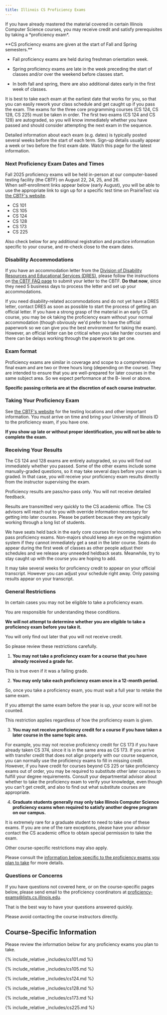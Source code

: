 ```yaml
---
title: Illinois CS Proficiency Exams
---
```

<p class="lead" markdown="1">
<!--- -->
If you have already mastered the material covered in certain Illinois Computer Science
courses, you may receive credit and satisfy prerequisites by taking a
*proficiency exam*.
</p>

<!--- -->
<p class="alert alert-warning" markdown="1">
<!--- -->
**CS proficiency exams are given at the start of Fall and Spring semesters.**
</p>

  * Fall proficiency exams are held during freshman orientation week.
  
   * Spring proficiency exams are late in the week preceding the start of classes and/or over the weekend before classes start.   
  
   * In both fall and spring, there are also additional dates early in the first week of classes.

<!--- -->
It is best to take each exam at the earliest date that works for you, so that you can easily rework your class schedule and get caught up if you pass the exam.    The exams for the three core programming courses (CS 124, CS 128, CS 225) must be taken in order.  The first two exams (CS 124 and CS 128) are autograded, so you will know immediately whether you have passed and should consider attempting the next exam in the sequence.

<!--- -->
<p class="alert alert-warning" markdown="1">
<!--- -->
Detailed information about each exam (e.g. dates) is typically posted several weeks before the start of each term.   Sign-up details usually appear a week or two before the first exam date.   Watch this page for the latest information.
</p>



### <a name="next" class="anchor"></a> Next Proficiency Exam Dates and Times

Fall 2025 proficiency exams will be held in-person at
our computer-based testing facility (the CBTF) on August 22, 24, 25, and 26.  
When self-enrollment links appear below (early August), you will be able to use the appropriate link to 
sign up for a specific test time on PrairieTest via [the CBTF's website](https://cbtf.engr.illinois.edu/).

   * CS 101
   * CS 105
   * CS 124
   * CS 128
   * CS 173
   * CS 225

Also check below for any additional registration and practice information specific to your course, and re-check close to the exam dates.

<!-- -->

### <a name="dres" class="anchor"></a> Disability Accommodations

If you have an accommodation letter from the [Division
of Disability Resources and Educational Services
(DRES)](https://www.disability.illinois.edu/),
please follow the instructions on 
[the CBTF FAQ page](https://cbtf.illinois.edu/students/faq) to submit your letter to the CBTF.   **Do that now**, since they need 5 business days to process the letter and set up your accommodations.

If you need disability-related accommodations and do not yet have a DRES letter, contact DRES as soon as possible
to start the process of getting an official letter.  If you have a strong grasp of the material in an early CS course, 
you may be ok taking the proficiency exam without your normal accommodation (though obviously we'd prefer to have 
the official paperwork so we can give you the best environment for taking the exam).   However, an official letter can 
be critical when you take harder courses and there can be delays working through the paperwork to get one.

### <a name="overview" class="anchor"></a> Exam format

Proficiency exams are similar in coverage and scope to a comprehensive
final exam and are two or three hours long (depending on the course).
They are intended to ensure that you are well-prepared for later courses in the
same subject area.   So we expect performance at the B- level or above.
<!--- -->
**Specific passing criteria are at the discretion of each course instructor.**
<!--- -->

### <a name="taking" class="anchor"></a> Taking Your Proficiency Exam

See [the CBTF's website](https://cbtf.engr.illinois.edu/) for the testing locations and other important information.
You must arrive on time and bring your University of Illinois ID to the proficiency exam, if you
have one.
<!--- -->
**If you show up late or without proper identification, you will not be able to
complete the exam.**

### <a name="results" class="anchor"></a> Receiving Your Results

The CS 124 and 128 exams are entirely autograded, so
you will find out immediately whether you passed.   Some of
the other exams include some manually-graded questions,
so it may take several days before your exam is graded.  In
that case,
you will receive your proficiency exam results directly from the instructor
supervising the exam.
<!--- -->

Proficiency results are pass/no-pass only.    You will not receive detailed feedback.

Results are transmitted very quickly to the CS academic office.    The CS advisors will 
reach out to you with override information necessary for getting into later courses.
Please be patient because they are typically working through a long list of students.

We have seats held back in the early core courses for incoming majors who pass proficiency
exams.  Non-majors should keep an eye on the registration system if they cannot immediately
get a seat in the later course.   Seats do appear during the first week of classes
as other people adjust their schedules and we release any unneeded heldback seats.   Meanwhile,
try to stay caught up with the course you are hoping to add.

It may take several weeks for proficiency credit to appear on your official transcript.
However you can adjust your schedule right away.   Only passing results appear on your transcript.   

### <a name="restrictions" class="anchor"></a> General Restrictions

In certain cases you may not be eligible to take a proficiency exam.
<!--- -->
You are responsible for understanding these conditions.
<!--- -->
**We will not attempt to determine whether you are eligible to take a
proficiency exam before you take it.**
<!--- -->
You will only find out later that you will not receive credit.
<!--- -->
So please review these restrictions carefully.

1. **You may not take a proficiency exam for a course that you have already
received a grade for.**
<!--- -->
This is true even if it was a failing grade.
<!--- -->
2. **You may only take each proficiency exam once in a 12-month period.**
<!--- -->
So, once you take a proficiency exam, you must wait a full year to retake the
same exam.
<!--- -->
If you attempt the same exam before the year is up, your score will not be counted.
<!--- -->
This restriction applies regardless of how the proficiency exam is given.
<!--- -->
3. **You may not receive proficiency credit for a course if you have taken a later
course in the same topic area.**
<!--- -->
For example, you may not receive proficiency credit for CS 173 if you have already
taken CS 374, since it is in the same area as CS 173.    If you arrive with transfer credit that does not align properly with our course sequence, you can normally use the proficiency exams to fill in missing credit.   However, if you have credit for courses beyond CS 225 or take proficiency exams out of order, you may be required to substitute other
later courses to fulfill your degree requirements.   Consult your departmental
advisor about whether to take the proficiency exam to verify your knowledge, even
though you can't get credit, and 
also to find out what substitute courses are appropriate.
<!--- -->
4. **Graduate students generally may only take Illinois Computer Science proficiency exams when
required to satisfy another degree program on our campus.**
<!--- -->
It is extremely rare for a graduate student to need to take one of these exams.   If you are one of the rare exceptions, please have your advisor contact the CS academic office to obtain special permission to take the exam.

Other course-specific restrictions may also apply.
<!--- -->
Please consult the [information below specific to the proficiency exams you plan
to take](#courses) for more details.


### <a name="questions" class="anchor"></a> Questions or Concerns

If you have questions not covered here, or on the course-specific pages below,
please send email to the proficiency coordinators
at [proficiency-exams@lists.cs.illinois.edu](mailto:proficiency-exams@lists.cs.illinois.edu).
<!--- -->
That is the best way to have your questions answered quickly.
<!--- -->
Please avoid contacting the course instructors directly.

## <a name="courses" class="anchor"></a> Course-Specific Information

Please review the information below for any proficiency exams you plan to take.

{% include_relative _includes/cs101.md %}

{% include_relative _includes/cs105.md %}

{% include_relative _includes/cs124.md %}

{% include_relative _includes/cs128.md %}

{% include_relative _includes/cs173.md %}

{% include_relative _includes/cs225.md %}
